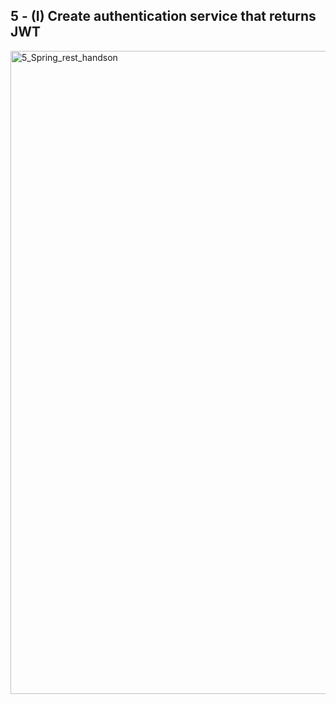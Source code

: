 ## 5 - (I) Create authentication service that returns JWT
<img width="1919" height="1029" alt="5_Spring_rest_handson" src="https://github.com/user-attachments/assets/852fa677-c17d-4fe5-91e6-95e22a35890b" />
